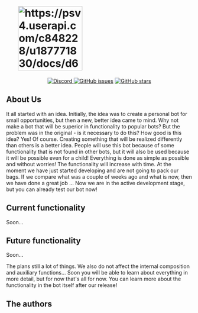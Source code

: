 <h1 style="padding-left: 30px; text-align: left;"><img src="https://psv4.userapi.com/c848228/u187771830/docs/d6/b82685fefad0/planet-earth.png?extra=dQG3APL-sStsBCKH5M_Ld5zCpgkNX3KkISoQ6vbJLukhEh5A2OdqeDjInY-Lr3n1JTiRGE5JT4mRpiYAB95a7gMsuMj8ywUgXaKaM43C_FeWdLZORQygTuaAzzz0PUB5Upay2by94hwsfT0PajI75wpvVA" alt="https://psv4.userapi.com/c848228/u187771830/docs/d6/b82685fefad0/planet-earth.png?extra=dQG3APL-sStsBCKH5M_Ld5zCpgkNX3KkISoQ6vbJLukhEh5A2OdqeDjInY-Lr3n1JTiRGE5JT4mRpiYAB95a7gMsuMj8ywUgXaKaM43C_FeWdLZORQygTuaAzzz0PUB5Upay2by94hwsfT0PajI75wpvVA" width="174" height="174" style="border-width: 1px; margin: 1px 2px 1px 2px;" caption="false" /></h1>

<p align="center">
<a href="https://discord.gg/ZHEDdBB"><img alt="Discord" src="https://img.shields.io/discord/585176665630703641.svg">
<a href="https://github.com/Dancbeunny98/CaptainHookPublic/issues"><img alt="GitHub issues" src="https://img.shields.io/github/issues/Dancbeunny98/CaptainHookPublic.svg"></a>
<a href="https://github.com/Dancbeunny98/CaptainHookPublic/stargazers"><img alt="GitHub stars" src="https://img.shields.io/github/stars/Dancbeunny98/CaptainHookPublic.svg"></a>
</p>

## About Us

  It all started with an idea. Initially, the idea was to create a personal bot for small opportunities, but then a new, better idea came to mind. Why not make a bot that will be superior in functionality to popular bots? But the problem was in the original - is it necessary to do this? How good is this idea? Yes! Of course. Creating something that will be realized differently than others is a better idea. People will use this bot because of some functionality that is not found in other bots, but it will also be used because it will be possible even for a child! Everything is done as simple as possible and without worries!
  The functionality will increase with time. At the moment we have just started developing and are not going to pack our bags. If we compare what was a couple of weeks ago and what is now, then we have done a great job ... Now we are in the active development stage, but you can already test our bot now!

## Current functionality

Soon...

## Future functionality

Soon...

The plans still a lot of things. We also do not affect the internal composition and auxiliary functions... Soon you will be able to learn about everything in more detail, but for now that's all for now. You can learn more about the functionality in the bot itself after our release!

## The authors


